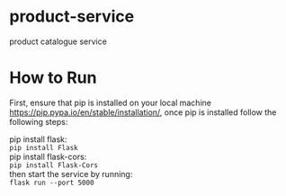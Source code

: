 # product-service
product catalogue service

# How to Run
First, ensure that pip is installed on your local machine https://pip.pypa.io/en/stable/installation/, once pip is installed follow the following steps:

pip install flask:<br>
`pip install Flask`<br>
pip install flask-cors:<br>
`pip install Flask-Cors`<br>
then start the service by running:<br>
`flask run --port 5000`
